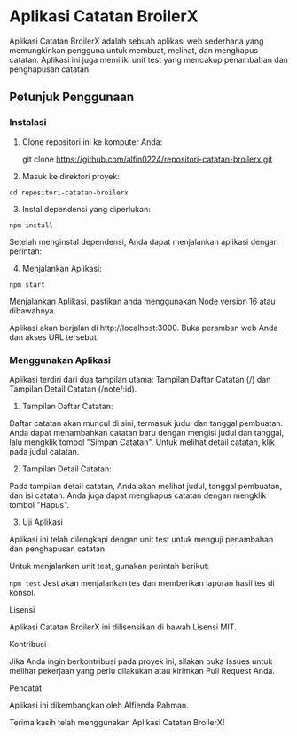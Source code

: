 # Aplikasi Catatan BroilerX

Aplikasi Catatan BroilerX adalah sebuah aplikasi web sederhana yang memungkinkan pengguna untuk membuat, melihat, dan menghapus catatan. Aplikasi ini juga memiliki unit test yang mencakup penambahan dan penghapusan catatan.

## Petunjuk Penggunaan

### Instalasi

1. Clone repositori ini ke komputer Anda:

   git clone https://github.com/alfin0224/repositori-catatan-broilerx.git

2. Masuk ke direktori proyek:

`cd repositori-catatan-broilerx`

3. Instal dependensi yang diperlukan:

`npm install`

Setelah menginstal dependensi, Anda dapat menjalankan aplikasi dengan perintah:

4. Menjalankan Aplikasi:

`npm start`

Menjalankan Aplikasi, pastikan anda menggunakan Node version 16 atau dibawahnya.

Aplikasi akan berjalan di http://localhost:3000. Buka peramban web Anda dan akses URL tersebut.

### Menggunakan Aplikasi
Aplikasi terdiri dari dua tampilan utama: Tampilan Daftar Catatan (/) dan Tampilan Detail Catatan (/note/:id).

1. Tampilan Daftar Catatan:

Daftar catatan akan muncul di sini, termasuk judul dan tanggal pembuatan.
Anda dapat menambahkan catatan baru dengan mengisi judul dan tanggal, lalu mengklik tombol "Simpan Catatan".
Untuk melihat detail catatan, klik pada judul catatan.

2. Tampilan Detail Catatan:

Pada tampilan detail catatan, Anda akan melihat judul, tanggal pembuatan, dan isi catatan.
Anda juga dapat menghapus catatan dengan mengklik tombol "Hapus".

3. Uji Aplikasi

Aplikasi ini telah dilengkapi dengan unit test untuk menguji penambahan dan penghapusan catatan.

Untuk menjalankan unit test, gunakan perintah berikut:

`npm test`
Jest akan menjalankan tes dan memberikan laporan hasil tes di konsol.

Lisensi

Aplikasi Catatan BroilerX ini dilisensikan di bawah Lisensi MIT.

Kontribusi

Jika Anda ingin berkontribusi pada proyek ini, silakan buka Issues untuk melihat pekerjaan yang perlu dilakukan atau kirimkan Pull Request Anda.

Pencatat

Aplikasi ini dikembangkan oleh Alfienda Rahman.

Terima kasih telah menggunakan Aplikasi Catatan BroilerX!